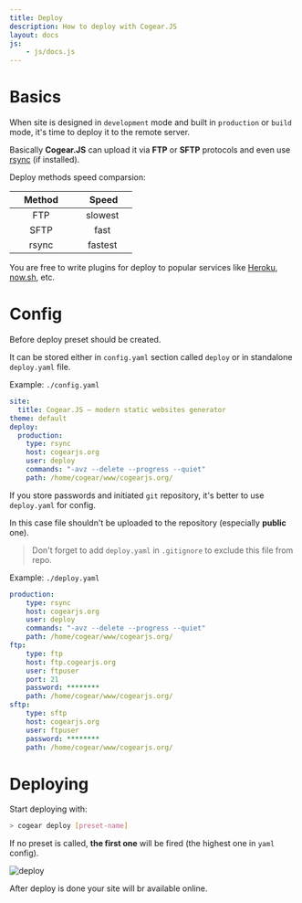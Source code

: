 ```yaml
---
title: Deploy
description: How to deploy with Cogear.JS
layout: docs
js:
	- js/docs.js
---
```

# Basics

When site is designed in `development` mode and built in `production` or `build` mode, it's time to deploy it to the remote server.

Basically **Cogear.JS** can upload it via **FTP** or **SFTP** protocols and even use [rsync](https://rsync.samba.org) (if installed).

Deploy methods speed comparsion:

&nbsp;&nbsp;&nbsp;&nbsp;Method&nbsp;&nbsp;&nbsp;&nbsp;|&nbsp;&nbsp;&nbsp;&nbsp;&nbsp;Speed&nbsp;&nbsp;&nbsp;&nbsp;
:----:|:----:
FTP|slowest
SFTP|fast
rsync|fastest

You are free to write plugins for deploy to popular services like [Heroku](https://www.heroku.com), [now.sh](https://now.sh), etc.

# Config
Before deploy preset should be created.

It can be stored either in `config.yaml` section called `deploy` or in standalone `deploy.yaml` file.

Example: `./config.yaml`
```yaml
site:
  title: Cogear.JS – modern static websites generator
theme: default
deploy:
  production:
    type: rsync
    host: cogearjs.org
    user: deploy
    commands: "-avz --delete --progress --quiet"
    path: /home/cogear/www/cogearjs.org/
```

If you store passwords and initiated `git` repository, it's better to use `deploy.yaml` for config. 

In this case file shouldn't be uploaded to the repository (especially **public** one).
> Don't forget to add `deploy.yaml` in `.gitignore` to exclude this file from repo.

Example: `./deploy.yaml`
```yaml
production:
	type: rsync
	host: cogearjs.org
	user: deploy
	commands: "-avz --delete --progress --quiet"
	path: /home/cogear/www/cogearjs.org/
ftp:
	type: ftp
	host: ftp.cogearjs.org
	user: ftpuser
	port: 21
	password: ********
	path: /home/cogear/www/cogearjs.org/
sftp:
	type: sftp
	host: cogearjs.org
	user: ftpuser
	password: ********
	path: /home/cogear/www/cogearjs.org/
```

# Deploying

Start deploying with:
```bash
> cogear deploy [preset-name]
```

If no preset is called, **the first one** will be fired (the highest one in `yaml` config).

![deploy](~images/docs/workflow/deploy.svg)

After deploy is done your site will br available online.